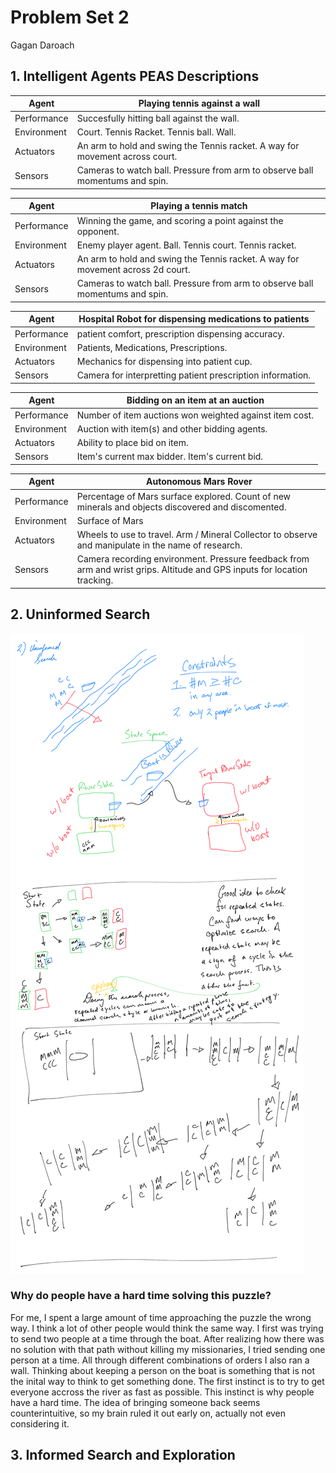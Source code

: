 # Problem Set 2

Gagan Daroach

## 1. Intelligent Agents PEAS Descriptions

| Agent       | Playing tennis against a wall |
| ----------- | ----------------------------- |
| Performance | Succesfully hitting ball against the wall. |
| Environment | Court. Tennis Racket. Tennis ball. Wall.|
| Actuators   |  An arm to hold and swing the Tennis racket. A way for movement across court. |
| Sensors     | Cameras to watch ball. Pressure from arm to observe ball momentums and spin.  |

| Agent       | Playing a tennis match |
| ----------- | ----------------------------- |
| Performance | Winning the game, and scoring a point against the opponent.|
| Environment | Enemy player agent. Ball. Tennis court. Tennis racket. |
| Actuators   | An arm to hold and swing the Tennis racket. A way for movement across 2d court. |
| Sensors     | Cameras to watch ball. Pressure from arm to observe ball momentums and spin. |

| Agent       | Hospital Robot for dispensing medications to patients |
| ----------- | ----------------------------- |
| Performance | patient comfort, prescription dispensing accuracy. |
| Environment | Patients, Medications, Prescriptions. |
| Actuators   | Mechanics for dispensing into patient cup. |
| Sensors     | Camera for interpretting patient prescription information. |

| Agent       | Bidding on an item at an auction |
| ----------- | ----------------------------- |
| Performance | Number of item auctions won weighted against item cost. |
| Environment | Auction with item(s) and other bidding agents. |
| Actuators   | Ability to place bid on item. |
| Sensors     | Item's current max bidder. Item's current bid. |

| Agent       | Autonomous Mars Rover |
| ----------- | ----------------------------- |
| Performance |  Percentage of Mars surface explored. Count of new minerals and objects discovered and discomented. |
| Environment | Surface of Mars |
| Actuators   | Wheels to use to travel. Arm / Mineral Collector to observe and manipulate in the name of research. |
| Sensors     | Camera recording environment. Pressure feedback from arm and wrist grips. Altitude and GPS inputs for location tracking. |

## 2. Uninformed Search

![](./uninformed_search.png)

### Why do people have a hard time solving this puzzle?

For me, I spent a large amount of time approaching the puzzle the wrong way. I think a lot of other people would think the same way. I first was trying to send two people at a time through the boat. After realizing how there was no solution with that path without killing my missionaries, I tried sending one person at a time. All through different combinations of orders I also ran a wall. Thinking about keeping a person on the boat is something that is not the inital way to think to get something done. The first instinct is to try to get everyone accross the river as fast as possible. This instinct is why people have a hard time. The idea of bringing someone back seems counterintuitive, so my brain ruled it out early on, actually not even considering it.

## 3. Informed Search and Exploration

